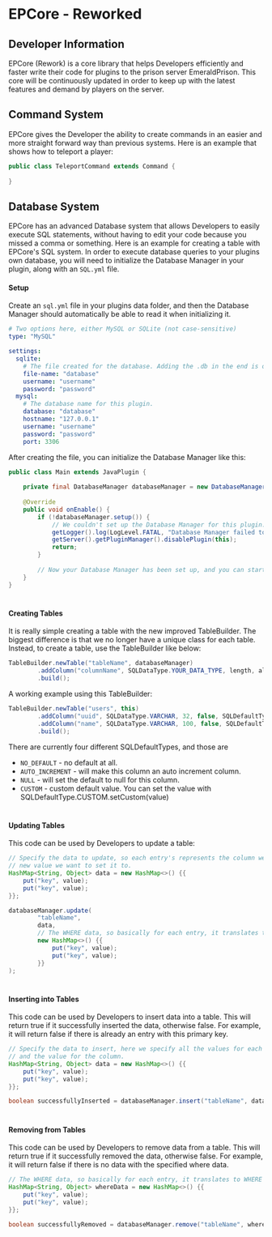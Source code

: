 # EPCore - Reworked

## Developer Information

EPCore (Rework) is a core library that helps Developers efficiently and faster write their code for plugins to the prison server EmeraldPrison. This core will be continuously updated in order to keep up with the latest features and demand by players on the server.

## Command System
EPCore gives the Developer the ability to create commands in an easier and more straight forward way than previous systems. Here is an example that shows how to teleport a player:

```java
public class TeleportCommand extends Command {
    
}
```

## Database System
EPCore has an advanced Database system that allows Developers to easily execute SQL statements, without having to edit your code because you missed a comma or something. Here is an example for creating a table with EPCore's SQL system. In order to execute database queries to your plugins own database, you will need to initialize the Database Manager in your plugin, along with an `SQL.yml` file.

#### Setup

Create an `sql.yml` file in your plugins data folder, and then the  Database Manager should automatically be able to read it when initializing it.
```yaml
# Two options here, either MySQL or SQLite (not case-sensitive)
type: "MySQL"

settings:
  sqlite:
    # The file created for the database. Adding the .db in the end is optional and doesn't really matter.
    file-name: "database"
    username: "username"
    password: "password"
  mysql:
    # The database name for this plugin.
    database: "database"
    hostname: "127.0.0.1"
    username: "username"
    password: "password"
    port: 3306
```

After creating the file, you can initialize the Database Manager like this:

```java
public class Main extends JavaPlugin {
    
    private final DatabaseManager databaseManager = new DatabaseManager(this); // this = your plugin main class
    
    @Override
    public void onEnable() {
        if (!databaseManager.setup()) {
            // We couldn't set up the Database Manager for this plugin.
            getLogger().log(LogLevel.FATAL, "Database Manager failed to set up for " + getPlugin().getName() + ", disabling...");
            getServer().getPluginManager().disablePlugin(this);
            return;
        }
        
        // Now your Database Manager has been set up, and you can start executing queries using it.
    }
}
```
#
#### Creating Tables
It is really simple creating a table with the new improved TableBuilder. The biggest difference is that we no longer have a unique class for each table. Instead, to create a table, use the TableBuilder like below: 

```java
TableBuilder.newTable("tableName", databaseManager)
        .addColumn("columnName", SQLDataType.YOUR_DATA_TYPE, length, allowNull, SQLDefaultType.DEFAULT_TYPE, primary)
        .build();
```

A working example using this TableBuilder:
```java
TableBuilder.newTable("users", this)
        .addColumn("uuid", SQLDataType.VARCHAR, 32, false, SQLDefaultType.NO_DEFAULT, true)
        .addColumn("name", SQLDataType.VARCHAR, 100, false, SQLDefaultType.NO_DEFAULT, false)
        .build();
```

There are currently four different SQLDefaultTypes, and those are
- `NO_DEFAULT` - no default at all.
- `AUTO_INCREMENT` - will make this column an auto increment column.
- `NULL` - will set the default to null for this column.
- `CUSTOM` - custom default value. You can set the value with SQLDefaultType.CUSTOM.setCustom(value)
#

#### Updating Tables
This code can be used by Developers to update a table:
```java
// Specify the data to update, so each entry's represents the column we want to update, and the value is the 
// new value we want to set it to.
HashMap<String, Object> data = new HashMap<>() {{
    put("key", value);
    put("key", value);
}};

databaseManager.update(
        "tableName",
        data,
        // The WHERE data, so basically for each entry, it translates to WHERE KEY=VALUE AND KEY=VALUE etc... 
        new HashMap<>() {{
            put("key", value);
            put("key", value);
        }}
);
```
#
#### Inserting into Tables
This code can be used by Developers to insert data into a table.
This will return true if it successfully inserted the data, otherwise false. For example, it will return false if there is already an entry with this primary key.

```java
// Specify the data to insert, here we specify all the values for each columns, where each entry contains the key
// and the value for the column.
HashMap<String, Object> data = new HashMap<>() {{
    put("key", value);
    put("key", value);
}};

boolean successfullyInserted = databaseManager.insert("tableName", data);
```

#
#### Removing from Tables
This code can be used by Developers to remove data from a table.
This will return true if it successfully removed the data, otherwise false. For example, it will return false if there is no data with the specified where data.

```java
// The WHERE data, so basically for each entry, it translates to WHERE KEY=VALUE AND KEY=VALUE etc...
HashMap<String, Object> whereData = new HashMap<>() {{
    put("key", value);
    put("key", value);
}};

boolean successfullyRemoved = databaseManager.remove("tableName", whereData);
```
